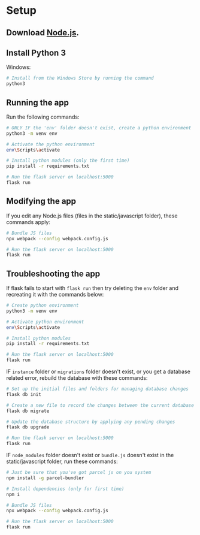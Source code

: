 # Setup
## Download [Node.js](https://nodejs.org/en/download/).

## Install Python 3
Windows:
``` bash
# Install from the Windows Store by running the command
python3
```

## Running the app
Run the following commands:

``` bash
# ONLY IF the 'env' folder doesn't exist, create a python environment
python3 -m venv env

# Activate the python environment
env\Scripts\activate

# Install python modules (only the first time)
pip install -r requirements.txt

# Run the flask server on localhost:5000
flask run
```

## Modifying the app
If you edit any Node.js files (files in the static/javascript folder), these commands apply:

``` bash
# Bundle JS files
npx webpack --config webpack.config.js

# Run the flask server on localhost:5000
flask run
```

## Troubleshooting the app

If flask fails to start with `flask run` then try deleting the `env` folder and recreating it with the commands below:

``` bash
# Create python environment
python3 -m venv env

# Activate python environment
env\Scripts\activate

# Install python modules
pip install -r requirements.txt

# Run the flask server on localhost:5000
flask run
```

IF `instance` folder or `migrations` folder doesn't exist, or you get a database related error, rebuild the database with these commands:
``` bash
# Set up the initial files and folders for managing database changes
flask db init

# Create a new file to record the changes between the current database and the one in your code
flask db migrate

# Update the database structure by applying any pending changes
flask db upgrade

# Run the flask server on localhost:5000
flask run
```

IF `node_modules` folder doesn't exist or `bundle.js` doesn't exist in the static/javascript folder, run these commands:

``` bash
# Just be sure that you've got parcel js on you system 
npm install -g parcel-bundler

# Install dependencies (only for first time) 
npm i

# Bundle JS files
npx webpack --config webpack.config.js

# Run the flask server on localhost:5000
flask run
```